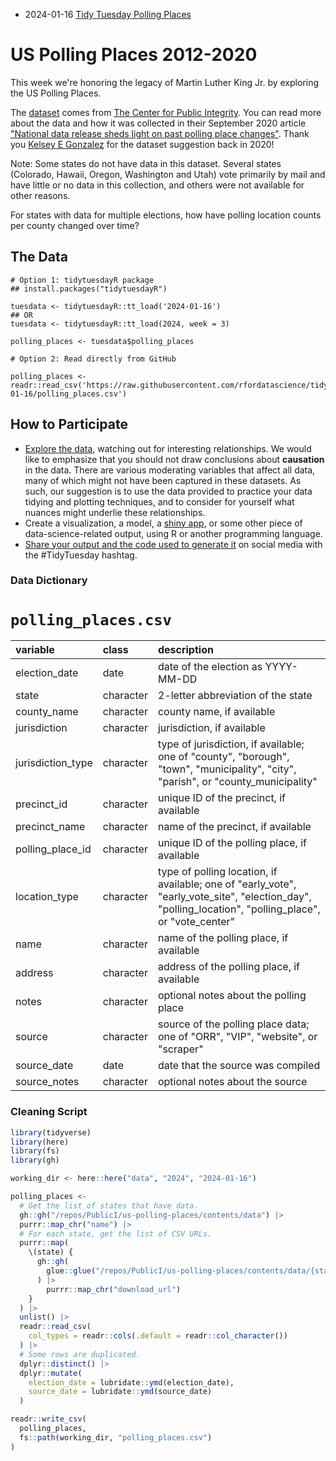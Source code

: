 * 2024-01-16 [Tidy Tuesday Polling Places](https://hardin47.github.io/TidyTuesday/2024-01-16/polling.html)


# US Polling Places 2012-2020

This week we're honoring the legacy of Martin Luther King Jr. by exploring the US Polling Places.

The [dataset](https://github.com/PublicI/us-polling-places) comes from [The Center for Public Integrity](https://publicintegrity.org/).
You can read more about the data and how it was collected in their September 2020 article ["National data release sheds light on past polling place changes"](https://publicintegrity.org/politics/elections/ballotboxbarriers/data-release-sheds-light-on-past-polling-place-changes/).
Thank you [Kelsey E Gonzalez](https://github.com/kelseygonzalez) for the dataset suggestion back in 2020!

Note: Some states do not have data in this dataset. Several states (Colorado, Hawaii, Oregon, Washington and Utah) vote primarily by mail and have little or no data in this collection, and others were not available for other reasons.

For states with data for multiple elections, how have polling location counts per county changed over time?

## The Data

```{r}
# Option 1: tidytuesdayR package 
## install.packages("tidytuesdayR")

tuesdata <- tidytuesdayR::tt_load('2024-01-16')
## OR
tuesdata <- tidytuesdayR::tt_load(2024, week = 3)

polling_places <- tuesdata$polling_places

# Option 2: Read directly from GitHub

polling_places <- readr::read_csv('https://raw.githubusercontent.com/rfordatascience/tidytuesday/master/data/2024/2024-01-16/polling_places.csv')
```

## How to Participate

- [Explore the data](https://r4ds.hadley.nz/), watching out for interesting relationships. We would like to emphasize that you should not draw conclusions about **causation** in the data. There are various moderating variables that affect all data, many of which might not have been captured in these datasets. As such, our suggestion is to use the data provided to practice your data tidying and plotting techniques, and to consider for yourself what nuances might underlie these relationships.
- Create a visualization, a model, a [shiny app](https://shiny.posit.co/), or some other piece of data-science-related output, using R or another programming language.
- [Share your output and the code used to generate it](../../../sharing.md) on social media with the #TidyTuesday hashtag.

### Data Dictionary

# `polling_places.csv`

|variable          |class     |description       |
|:-----------------|:---------|:-----------------|
|election_date     |date      |date of the election as YYYY-MM-DD |
|state             |character |2-letter abbreviation of the state |
|county_name       |character |county name, if available |
|jurisdiction      |character |jurisdiction, if available |
|jurisdiction_type |character |type of jurisdiction, if available; one of "county", "borough", "town", "municipality", "city", "parish", or "county_municipality" |
|precinct_id       |character |unique ID of the precinct, if available |
|precinct_name     |character |name of the precinct, if available |
|polling_place_id  |character |unique ID of the polling place, if available |
|location_type     |character |type of polling location, if available; one of "early_vote", "early_vote_site", "election_day", "polling_location", "polling_place", or "vote_center" |
|name              |character |name of the polling place, if available |
|address           |character |address of the polling place, if available |
|notes             |character |optional notes about the polling place |
|source            |character |source of the polling place data; one of "ORR", "VIP", "website", or "scraper" |
|source_date       |date      |date that the source was compiled |
|source_notes      |character |optional notes about the source |

### Cleaning Script

``` r
library(tidyverse)
library(here)
library(fs)
library(gh)

working_dir <- here::here("data", "2024", "2024-01-16")

polling_places <- 
  # Get the list of states that have data.
  gh::gh("/repos/PublicI/us-polling-places/contents/data") |> 
  purrr::map_chr("name") |> 
  # For each state, get the list of CSV URLs.
  purrr::map(
    \(state) {
      gh::gh(
        glue::glue("/repos/PublicI/us-polling-places/contents/data/{state}/output")
      ) |> 
        purrr::map_chr("download_url")
    }
  ) |> 
  unlist() |> 
  readr::read_csv(
    col_types = readr::cols(.default = readr::col_character())
  ) |> 
  # Some rows are duplicated.
  dplyr::distinct() |> 
  dplyr::mutate(
    election_date = lubridate::ymd(election_date),
    source_date = lubridate::ymd(source_date)
  )

readr::write_csv(
  polling_places,
  fs::path(working_dir, "polling_places.csv")
)
```
